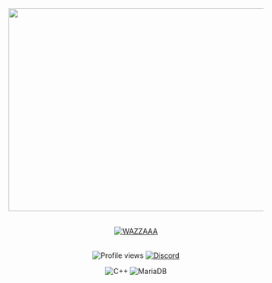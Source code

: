 <div align="center">
  <img src="https://github.com/The-Ghostface/The-Ghostface/blob/main/content/dbd.gif" width="1000" height="400" />
  <br>
    <br>

  <a href="https://git.io/typing-svg"><img src="https://readme-typing-svg.demolab.com?font=Fira+Code&size=30&duration=4250&pause=1000&color=5A6EBE&center=true&width=300&lines=Wazzuuuuuuuuup!" alt="WAZZAAA" /></a>
  <br>
    <br>
  
  <img src="https://komarev.com/ghpvc/?username=The-Ghostface&color=242c4c&label=Profile+views+" alt="Profile views" /> [![Discord](https://img.shields.io/badge/Discord-%237289DA.svg?logo=discord&logoColor=white)](https://discord.gg/https://discord.gg/3RFgXWqFBM) 


![C++](https://img.shields.io/badge/c++-%2300599C.svg?style=flat&logo=c%2B%2B&logoColor=white) ![MariaDB](https://img.shields.io/badge/MariaDB-003545?style=flat&logo=mariadb&logoColor=white)




































</div>
